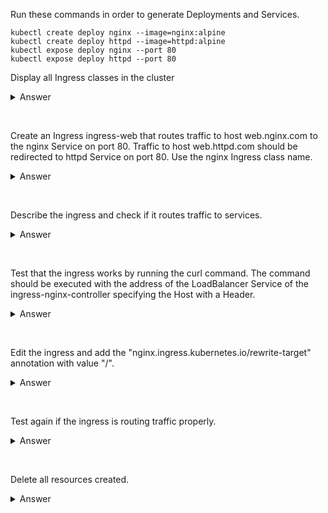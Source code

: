 Run these commands in order to generate Deployments and Services.
```
kubectl create deploy nginx --image=nginx:alpine
kubectl create deploy httpd --image=httpd:alpine
kubectl expose deploy nginx --port 80
kubectl expose deploy httpd --port 80
```

Display all Ingress classes in the cluster
<details>
  <summary>Answer</summary>

```
kubectl get ingressclass
# You should have an Ingress class and Ingress controller so that the Ingress works.
```
</details>
<p>&nbsp;</p>

Create an Ingress ingress-web that routes traffic to host web.nginx.com to the nginx Service on port 80.
Traffic to host web.httpd.com should be redirected to httpd Service on port 80. Use the nginx Ingress class name.
<details>
  <summary>Answer</summary>

```
vim ingress-web.yml
apiVersion: networking.k8s.io/v1
kind: Ingress
metadata:
  name: ingress-web
spec:
  ingressClassName: nginx # the ingress class that is installed in the Cluster
  rules:
  - host: "web.nginx.com"
    http:
      paths:
      - pathType: Prefix
        path: "/"
        backend:
          service:
            name: nginx
            port:
              number: 80
  - host: "web.httpd.com"
    http:
      paths:
      - pathType: Prefix
        path: "/"
        backend:
          service:
            name: httpd
            port:
              number: 80
kubectl create -f ingress-web.yml
```
</details>
<p>&nbsp;</p>

Describe the ingress and check if it routes traffic to services.
<details>
  <summary>Answer</summary>

```
kubectl describe ingress ingress-web
...
Rules:
  Host           Path  Backends
  ----           ----  --------
  web.nginx.com
                 /   nginx:80 (192.168.167.188:80)
  web.httpd.com
                 /   httpd:80 (192.168.167.178:80)
...
```
</details>
<p>&nbsp;</p>

Test that the ingress works by running the curl command.
The command should be executed with the address of the LoadBalancer Service of the ingress-nginx-controller specifying the Host with a Header.
<details>
  <summary>Answer</summary>

```
curl --max-time 5 -H "Host: web.nginx.com" http://10.111.248.248
# Test to check if the traffic is route to the nginx Service
...
<!DOCTYPE html>
<html>
<head>
<title>Welcome to nginx!</title>
<style>
...
curl --max-time 5 -H "Host: web.httpd.com" http://10.111.248.248
# Test to check if the traffic is route to the httpd Service
<html><body><h1>It works!</h1></body></html>
```
</details>
<p>&nbsp;</p>

Edit the ingress and add the "nginx.ingress.kubernetes.io/rewrite-target" annotation with value "/".
<details>
  <summary>Answer</summary>

```
kubectl annotate ingress ingress-web nginx.ingress.kubernetes.io/rewrite-target=/
```
</details>
<p>&nbsp;</p>

Test again if the ingress is routing traffic properly.
<details>
  <summary>Answer</summary>

```
curl --max-time 5 -H "Host: web.nginx.com" http://10.111.248.248
curl --max-time 5 -H "Host: web.httpd.com" http://10.111.248.248
```
</details>
<p>&nbsp;</p>

Delete all resources created.
<details>
  <summary>Answer</summary>

```
kubectl delete -f ingress-web.yml
kubectl delete svc,deploy httpd nginx
```
</details>
<p>&nbsp;</p>
